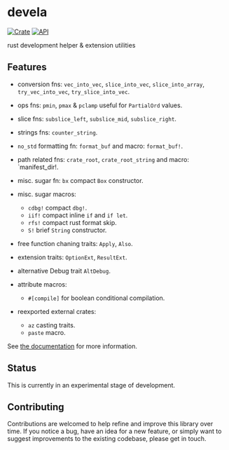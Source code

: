 # devela

[![Crate](https://img.shields.io/crates/v/devela.svg)](https://crates.io/crates/devela)
[![API](https://docs.rs/devela/badge.svg)](https://docs.rs/devela/)

rust development helper & extension utilities

## Features


- conversion fns: `vec_into_vec`, `slice_into_vec`, `slice_into_array`, `try_vec_into_vec`, `try_slice_into_vec`.
- ops fns: `pmin`, `pmax` & `pclamp` useful for `PartialOrd` values.
- slice fns: `subslice_left`, `subslice_mid`, `subslice_right`.
- strings fns: `counter_string`.
- `no_std` formatting fn: `format_buf` and macro: `format_buf!`.
- path related fns: `crate_root`, `crate_root_string` and macro: `manifest_dir!.
- misc. sugar fn: `bx` compact `Box` constructor.
- misc. sugar macros:
  - `cdbg!` compact `dbg!`.
  - `iif!` compact inline `if` and `if let`.
  - `rfs!` compact rust format skip.
  - `S!` brief `String` constructor.
- free function chaning traits: `Apply`, `Also`.
- extension traits: `OptionExt`, `ResultExt`.
- alternative Debug trait `AltDebug`.

- attribute macros:
  - `#[compile]` for boolean conditional compilation.

- reexported external crates:
  - `az` casting traits.
  - `paste` macro.

See [the documentation](https://docs.rs/devela/) for more information.

## Status

This is currently in an experimental stage of development.

## Contributing

Contributions are welcomed to help refine and improve this library over time.
If you notice a bug, have an idea for a new feature, or simply want to suggest
improvements to the existing codebase, please get in touch.
